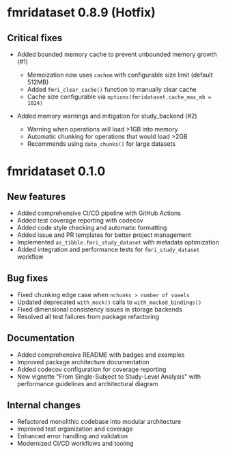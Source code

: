# fmridataset 0.8.9 (Hotfix)

## Critical fixes

* Added bounded memory cache to prevent unbounded memory growth (#1)
  - Memoization now uses `cachem` with configurable size limit (default 512MB)
  - Added `fmri_clear_cache()` function to manually clear cache
  - Cache size configurable via `options(fmridataset.cache_max_mb = 1024)`

* Added memory warnings and mitigation for study_backend (#2)
  - Warning when operations will load >1GB into memory
  - Automatic chunking for operations that would load >2GB
  - Recommends using `data_chunks()` for large datasets

# fmridataset 0.1.0

## New features

* Added comprehensive CI/CD pipeline with GitHub Actions
* Added test coverage reporting with codecov
* Added code style checking and automatic formatting
* Added issue and PR templates for better project management
* Implemented `as_tibble.fmri_study_dataset` with metadata optimization
* Added integration and performance tests for `fmri_study_dataset` workflow

## Bug fixes

* Fixed chunking edge case when `nchunks > number of voxels`
* Updated deprecated `with_mock()` calls to `with_mocked_bindings()`
* Fixed dimensional consistency issues in storage backends
* Resolved all test failures from package refactoring

## Documentation

* Added comprehensive README with badges and examples
* Improved package architecture documentation
* Added codecov configuration for coverage reporting
* New vignette "From Single-Subject to Study-Level Analysis" with performance guidelines and architectural diagram

## Internal changes

* Refactored monolithic codebase into modular architecture
* Improved test organization and coverage
* Enhanced error handling and validation
* Modernized CI/CD workflows and tooling 